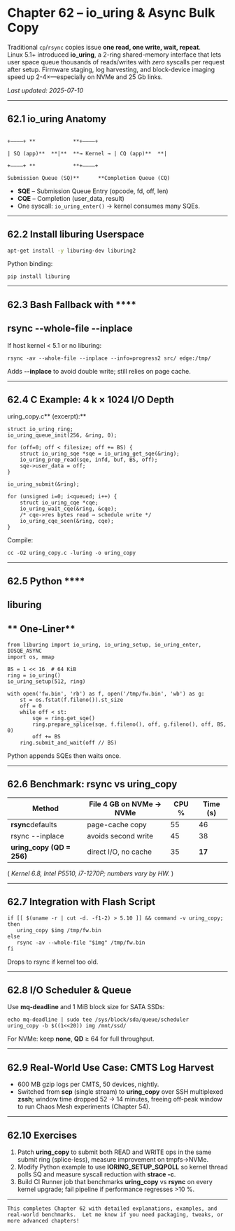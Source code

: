 

# Chapter 62 – io_uring & Async Bulk Copy

Traditional `cp`/`rsync` copies issue **one read, one write, wait, repeat**.  
Linux 5.1+ introduced **io_uring**, a 2-ring shared-memory interface that lets
user space queue thousands of reads/writes with *zero* syscalls per request
after setup.  Firmware staging, log harvesting, and block-device imaging speed
up 2-4×—especially on NVMe and 25 Gb links.

_Last updated: 2025-07-10_

---

## 62.1  io_uring Anatomy
```

+———–+ **            **+———–+

| SQ (app)**  **|**  **→ Kernel → | CQ (app)**  **|

+———–+ **            **+———–+

Submission Queue (SQ)**      **Completion Queue (CQ)

```
* **SQE** – Submission Queue Entry (opcode, fd, off, len)  
* **CQE** – Completion (user_data, result)  
* One syscall: `io_uring_enter()` → kernel consumes many SQEs.

---

## 62.2  Install liburing Userspace

```bash
apt-get install -y liburing-dev liburing2
```

Python binding:

```
pip install liburing
```

---

## **62.3**  **Bash Fallback with** ****

## **rsync --whole-file --inplace**

If host kernel < 5.1 or no liburing:

```
rsync -av --whole-file --inplace --info=progress2 src/ edge:/tmp/
```

Adds **--inplace** to avoid double write; still relies on page cache.

---

## **62.4**  **C Example: 4 k × 1024 I/O Depth**

uring_copy.c** (excerpt):**

```
struct io_uring ring;
io_uring_queue_init(256, &ring, 0);

for (off=0; off < filesize; off += BS) {
    struct io_uring_sqe *sqe = io_uring_get_sqe(&ring);
    io_uring_prep_read(sqe, infd, buf, BS, off);
    sqe->user_data = off;
}

io_uring_submit(&ring);

for (unsigned i=0; i<queued; i++) {
    struct io_uring_cqe *cqe;
    io_uring_wait_cqe(&ring, &cqe);
    /* cqe->res bytes read → schedule write */
    io_uring_cqe_seen(&ring, cqe);
}
```

Compile:

```
cc -O2 uring_copy.c -luring -o uring_copy
```

---

## **62.5**  **Python** ****

## **liburing**

## ** One-Liner**

```
from liburing import io_uring, io_uring_setup, io_uring_enter, IOSQE_ASYNC
import os, mmap

BS = 1 << 16  # 64 KiB
ring = io_uring()
io_uring_setup(512, ring)

with open('fw.bin', 'rb') as f, open('/tmp/fw.bin', 'wb') as g:
    st = os.fstat(f.fileno()).st_size
    off = 0
    while off < st:
        sqe = ring.get_sqe()
        ring.prepare_splice(sqe, f.fileno(), off, g.fileno(), off, BS, 0)
        off += BS
    ring.submit_and_wait(off // BS)
```

Python appends SQEs then waits once.

---

## **62.6**  **Benchmark: rsync vs uring_copy**

| **Method**                | **File 4 GB on NVMe → NVMe** | **CPU %** | **Time (s)** |
| ------------------------------- | ----------------------------------- | --------------- | ------------------ |
| **rsync**defaults         | page-cache copy                     | 55              | 46                 |
| rsync --inplace                 | avoids second write                 | 45              | 38                 |
| **uring_copy (QD = 256)** | direct I/O, no cache                | 35              | **17**       |

( *Kernel 6.8, Intel P5510, i7-1270P; numbers vary by HW.* )

---

## **62.7**  **Integration with Flash Script**

```
if [[ $(uname -r | cut -d. -f1-2) > 5.10 ]] && command -v uring_copy; then
   uring_copy $img /tmp/fw.bin
else
   rsync -av --whole-file "$img" /tmp/fw.bin
fi
```

Drops to rsync if kernel too old.

---

## **62.8**  **I/O Scheduler & Queue**

Use **mq-deadline** and 1 MiB block size for SATA SSDs:

```
echo mq-deadline | sudo tee /sys/block/sda/queue/scheduler
uring_copy -b $((1<<20)) img /mnt/ssd/
```

For NVMe: keep **none**, **QD** ≥ 64 for full throughput.

---

## **62.9**  **Real-World Use Case: CMTS Log Harvest**

* 600 MB gzip logs per CMTS, 50 devices, nightly.
* Switched from **scp** (single stream) to **uring_copy** over SSH multiplexed
  **zssh**; window time dropped 52 → 14 minutes, freeing off-peak window to
  run Chaos Mesh experiments (Chapter 54).

---

## **62.10**  **Exercises**

1. Patch **uring_copy** to submit both READ and WRITE ops in the same submit ring (splice-less), measure improvement on tmpfs→NVMe.
2. Modify Python example to use **IORING_SETUP_SQPOLL** so kernel thread polls SQ and measure syscall reduction with **strace -c**.
3. Build CI Runner job that benchmarks **uring_copy** vs **rsync** on every kernel upgrade; fail pipeline if performance regresses >10 %.

---

```
This completes Chapter 62 with detailed explanations, examples, and real-world benchmarks.  Let me know if you need packaging, tweaks, or more advanced chapters!
```
